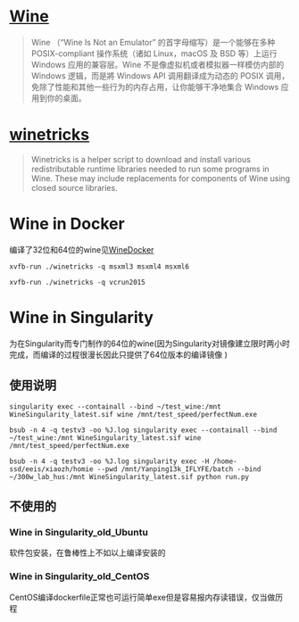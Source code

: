 # [Wine](https://www.winehq.org)

> Wine （“Wine Is Not an Emulator” 的首字母缩写）是一个能够在多种 POSIX-compliant 操作系统（诸如 Linux，macOS 及 BSD 等）上运行 Windows 应用的兼容层。Wine 不是像虚拟机或者模拟器一样模仿内部的 Windows 逻辑，而是將 Windows API 调用翻译成为动态的 POSIX 调用，免除了性能和其他一些行为的内存占用，让你能够干净地集合 Windows 应用到你的桌面。

# [winetricks](https://wiki.winehq.org/Winetricks)
> Winetricks is a helper script to download and install various redistributable runtime libraries needed to run some programs in Wine. These may include replacements for components of Wine using closed source libraries.


# Wine in Docker
编译了32位和64位的wine见[WineDocker](https://github.com/xiaozhah/WineDocker)

`xvfb-run ./winetricks -q msxml3 msxml4 msxml6`

`xvfb-run ./winetricks -q vcrun2015`

# Wine in Singularity

为在Singularity而专门制作的64位的wine(因为Singularity对镜像建立限时两小时完成，而编译的过程很漫长因此只提供了64位版本的编译镜像
)

## 使用说明
`singularity exec --containall --bind ~/test_wine:/mnt WineSingularity_latest.sif wine /mnt/test_speed/perfectNum.exe`

`bsub -n 4 -q testv3 -oo %J.log singularity exec --containall --bind ~/test_wine:/mnt WineSingularity_latest.sif wine /mnt/test_speed/perfectNum.exe`

`bsub -n 4 -q testv3 -oo %J.log singularity exec -H /home-ssd/eeis/xiaozh/homie --pwd /mnt/Yanping13k_IFLYFE/batch --bind ~/300w_lab_hus:/mnt WineSingularity_latest.sif python run.py`

## 不使用的
### Wine in Singularity_old_Ubuntu
软件包安装，在鲁棒性上不如以上编译安装的

### Wine in Singularity_old_CentOS
CentOS编译dockerfile正常也可运行简单exe但是容易报内存读错误，仅当做历程
